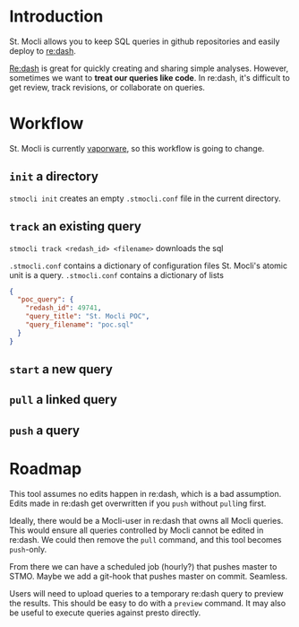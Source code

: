 # Introduction

St. Mocli allows you to keep SQL queries in github repositories
and easily deploy to
[re:dash](https://redash.io/).

[Re:dash](https://redash.io/)
is great for quickly creating and sharing simple analyses.
However, sometimes we want to **treat our queries like code**.
In re:dash, it's difficult to get review, track revisions, or collaborate on queries.

# Workflow

St. Mocli is currently [vaporware](https://en.wikipedia.org/wiki/Vaporware),
so this workflow is going to change.

## `init` a directory

`stmocli init` creates an empty `.stmocli.conf` file in the current directory.

## `track` an existing query

`stmocli track <redash_id> <filename>`
downloads the sql

`.stmocli.conf` contains a dictionary of configuration files
St. Mocli's atomic unit is a query.
`.stmocli.conf` contains a dictionary of lists

```json
{
  "poc_query": {
    "redash_id": 49741,
    "query_title": "St. Mocli POC",
    "query_filename": "poc.sql"
  }
}
```


## `start` a new query



## `pull` a linked query



## `push` a query



# Roadmap

This tool assumes no edits happen in re:dash, which is a bad assumption.
Edits made in re:dash get overwritten if you `push` without `pull`ing first.

Ideally, there would be a Mocli-user in re:dash that owns all Mocli queries.
This would ensure all queries controlled by Mocli cannot be edited in re:dash.
We could then remove the `pull` command, and this tool becomes `push`-only.

From there we can have a scheduled job (hourly?) that pushes master to STMO.
Maybe we add a git-hook that pushes master on commit. Seamless.

Users will need to upload queries to a temporary re:dash query to preview the results.
This should be easy to do with a `preview` command.
It may also be useful to execute queries against presto directly.

